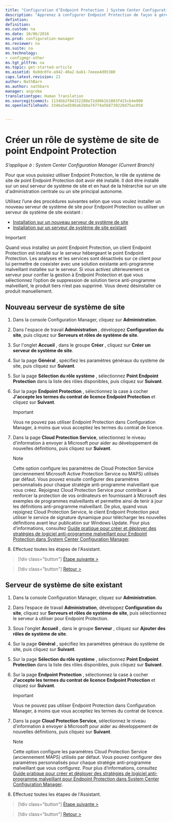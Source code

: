 ```yaml
---
title: "Configuration d’Endpoint Protection | System Center Configuration Manager"
description: "Apprenez à configurer Endpoint Protection de façon à gérer la sécurité et les programmes malveillants sur les ordinateurs clients Configuration Manager."
defintion: 
definition: 
ms.custom: na
ms.date: 10/06/2016
ms.prod: configuration-manager
ms.reviewer: na
ms.suite: na
ms.technology:
- configmgr-other
ms.tgt_pltfrm: na
ms.topic: get-started-article
ms.assetid: 0a9dc0fe-a942-40a2-bab1-7eeee4d95380
caps.latest.revision: 21
author: NathBarn
ms.author: nathbarn
manager: angrobe
translationtype: Human Translation
ms.sourcegitcommit: 1134bb2f04152288e72d40b1b1083f415cb4e900
ms.openlocfilehash: 3346a5ed596a62b0a74774a568739228d75ac050


---
```

# <a name="create-an-endpoint-protection-point-site-system-role"></a>Créer un rôle de système de site de point Endpoint Protection

*S’applique à : System Center Configuration Manager (Current Branch)*

 Pour que vous puissiez utiliser Endpoint Protection, le rôle de système de site de point Endpoint Protection doit avoir été installé. Il doit être installé sur un seul serveur de système de site et en haut de la hiérarchie sur un site d'administration centrale ou un site principal autonome.

 Utilisez l’une des procédures suivantes selon que vous voulez installer un nouveau serveur de système de site pour Endpoint Protection ou utiliser un serveur de système de site existant :
 - [Installation sur un nouveau serveur de système de site](#new-site-system-server)
 - [Installation sur un serveur de système de site existant](#existing-site-system-server)

> [!IMPORTANT]
>  Quand vous installez un point Endpoint Protection, un client Endpoint Protection est installé sur le serveur hébergeant le point Endpoint Protection. Les analyses et les services sont désactivés sur ce client pour lui permettre de coexister avec une solution existante anti-programme malveillant installée sur le serveur. Si vous activez ultérieurement ce serveur pour confier la gestion à Endpoint Protection et que vous sélectionnez l’option de suppression de solution tierce anti-programme malveillant, le produit tiers n’est pas supprimé. Vous devez désinstaller ce produit manuellement.

## <a name="new-site-system-server"></a>Nouveau serveur de système de site

1.  Dans la console Configuration Manager, cliquez sur **Administration**.

2.  Dans l'espace de travail **Administration** , développez **Configuration du site**, puis cliquez sur **Serveurs et rôles de système de site**.

3.  Sur l'onglet **Accueil** , dans le groupe **Créer** , cliquez sur **Créer un serveur de système de site**.

4.  Sur la page **Général** , spécifiez les paramètres généraux du système de site, puis cliquez sur **Suivant**.

5.  Sur la page **Sélection du rôle système** , sélectionnez **Point Endpoint Protection** dans la liste des rôles disponibles, puis cliquez sur **Suivant**.

6.  Sur la page **Endpoint Protection** , sélectionnez la case à cocher **J'accepte les termes du contrat de licence Endpoint Protection** et cliquez sur **Suivant**.

    > [!IMPORTANT]
    >  Vous ne pouvez pas utiliser Endpoint Protection dans Configuration Manager, à moins que vous acceptiez les termes du contrat de licence.

7.  Dans la page **Cloud Protection Service**, sélectionnez le niveau d’information à envoyer à Microsoft pour aider au développement de nouvelles définitions, puis cliquez sur **Suivant**.

    > [!NOTE]
    >  Cette option configure les paramètres de Cloud Protection Service (anciennement Microsoft Active Protection Service ou MAPS) utilisés par défaut. Vous pouvez ensuite configurer des paramètres personnalisés pour chaque stratégie anti-programme malveillant que vous créez. Rejoignez Cloud Protection Service pour contribuer à renforcer la protection de vos ordinateurs en fournissant à Microsoft des exemples de programmes malveillants et permettre ainsi de tenir à jour les définitions anti-programme malveillant. De plus, quand vous rejoignez Cloud Protection Service, le client Endpoint Protection peut utiliser le service de signature dynamique pour télécharger les nouvelles définitions avant leur publication sur Windows Update. Pour plus d’informations, consultez [Guide pratique pour créer et déployer des stratégies de logiciel anti-programme malveillant pour Endpoint Protection dans System Center Configuration Manager](endpoint-antimalware-policies.md).

8.  Effectuez toutes les étapes de l'Assistant.

> [!div class="button"]
[Étape suivante >](endpoint-configure-alerts.md)

> [!div class="button"]
[Retour >](endpoint-protection-configure.md)

## <a name="existing-site-system-server"></a>Serveur de système de site existant

1.  Dans la console Configuration Manager, cliquez sur **Administration**.

2.  Dans l’espace de travail **Administration**, développez **Configuration du site**, cliquez sur **Serveurs et rôles de système de site**, puis sélectionnez le serveur à utiliser pour Endpoint Protection.

3.  Sous l'onglet **Accueil** , dans le groupe **Serveur** , cliquez sur **Ajouter des rôles de système de site**.

4.  Sur la page **Général** , spécifiez les paramètres généraux du système de site, puis cliquez sur **Suivant**.

5.  Sur la page **Sélection du rôle système** , sélectionnez **Point Endpoint Protection** dans la liste des rôles disponibles, puis cliquez sur **Suivant**.

6.  Sur la page **Endpoint Protection** , sélectionnez la case à cocher **J'accepte les termes du contrat de licence Endpoint Protection** et cliquez sur **Suivant**.

    > [!IMPORTANT]
    >  Vous ne pouvez pas utiliser Endpoint Protection dans Configuration Manager, à moins que vous acceptiez les termes du contrat de licence.

7.  Dans la page **Cloud Protection Service**, sélectionnez le niveau d’information à envoyer à Microsoft pour aider au développement de nouvelles définitions, puis cliquez sur **Suivant**.

    > [!NOTE]
    >  Cette option configure les paramètres Cloud Protection Service (anciennement MAPS) utilisés par défaut. Vous pouvez configurer des paramètres personnalisés pour chaque stratégie anti-programme malveillant que vous configurez. Pour plus d’informations, consultez [Guide pratique pour créer et déployer des stratégies de logiciel anti-programme malveillant pour Endpoint Protection dans System Center Configuration Manager](endpoint-antimalware-policies.md).

8.  Effectuez toutes les étapes de l'Assistant.

> [!div class="button"]
[Étape suivante >](endpoint-configure-alerts.md)

> [!div class="button"]
[Retour >](endpoint-protection-configure.md)



<!--HONumber=Nov16_HO1-->


